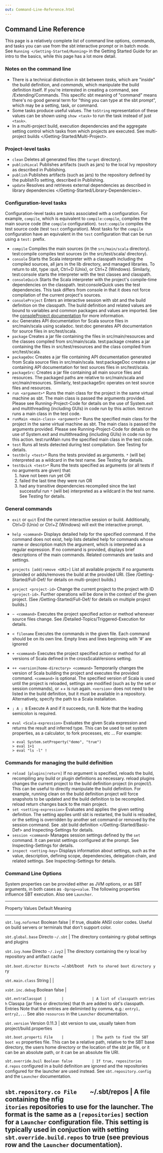 ```yaml
---
out: Command-Line-Reference.html
---
```


  [Console-Project]: Console-Project.html

Command Line Reference
----------------------

This page is a relatively complete list of command line options,
commands, and tasks you can use from the sbt interactive prompt or in
batch mode. See `Running </Getting-Started/Running>` in the Getting
Started Guide for an intro to the basics, while this page has a lot more
detail.

### Notes on the command line

-   There is a technical distinction in sbt between *tasks*, which are
    "inside" the build definition, and *commands*, which manipulate the
    build definition itself. If you're interested in creating a command,
    see /Extending/Commands. This specific sbt meaning of "command"
    means there's no good general term for "thing you can type at the
    sbt prompt", which may be a setting, task, or command.
-   Some tasks produce useful values. The `toString` representation of
    these values can be shown using `show <task>` to run the task
    instead of just `<task>`.
-   In a multi-project build, execution dependencies and the aggregate
    setting control which tasks from which projects are executed. See
    multi-project builds </Getting-Started/Multi-Project>.

### Project-level tasks

-   `clean` Deletes all generated files (the `target` directory).
-   `publishLocal` Publishes artifacts (such as jars) to the local Ivy
    repository as described in Publishing.
-   `publish` Publishes artifacts (such as jars) to the repository
    defined by the publishTo setting, described in Publishing.
-   `update` Resolves and retrieves external dependencies as described
    in library dependencies </Getting-Started/Library-Dependencies>.

### Configuration-level tasks

Configuration-level tasks are tasks associated with a configuration. For
example, `compile`, which is equivalent to `compile:compile`, compiles
the main source code (the `compile` configuration). `test:compile`
compiles the test source code (test `test` configuration). Most tasks
for the `compile` configuration have an equivalent in the `test`
configuration that can be run using a `test:` prefix.

-   `compile` Compiles the main sources (in the `src/main/scala`
    directory). test:compile compiles test sources (in the
    src/test/scala/ directory).
-   `console` Starts the Scala interpreter with a classpath including
    the compiled sources, all jars in the lib directory, and managed
    libraries. To return to sbt, type :quit, Ctrl+D (Unix), or Ctrl+Z
    (Windows). Similarly, test:console starts the interpreter with the
    test classes and classpath.
-   `consoleQuick` Starts the Scala interpreter with the project's
    compile-time dependencies on the classpath. test:consoleQuick uses
    the test dependencies. This task differs from console in that it
    does not force compilation of the current project's sources.
-   `consoleProject` Enters an interactive session with sbt and the
    build definition on the classpath. The build definition and related
    values are bound to variables and common packages and values are
    imported. See the [consoleProject documentation][Console-Project]
    for more information.
-   `doc` Generates API documentation for Scala source files in
    src/main/scala using scaladoc. test:doc generates API documentation
    for source files in src/test/scala.
-   `package` Creates a jar file containing the files in
    src/main/resources and the classes compiled from src/main/scala.
    test:package creates a jar containing the files in
    src/test/resources and the class compiled from src/test/scala.
-   `packageDoc` Creates a jar file containing API documentation
    generated from Scala source files in src/main/scala. test:packageDoc
    creates a jar containing API documentation for test sources files in
    src/test/scala.
-   `packageSrc`: Creates a jar file containing all main source files
    and resources. The packaged paths are relative to src/main/scala and
    src/main/resources. Similarly, test:packageSrc operates on test
    source files and resources.
-   `run <argument>*` Runs the main class for the project in the same
    virtual machine as sbt. The main class is passed the arguments
    provided. Please see Running-Project-Code for details on the use of
    System.exit and multithreading (including GUIs) in code run by this
    action. test:run runs a main class in the test code.
-   `runMain <main-class> <argument>*` Runs the specified main class for
    the project in the same virtual machine as sbt. The main class is
    passed the arguments provided. Please see Running-Project-Code for
    details on the use of System.exit and multithreading (including
    GUIs) in code run by this action. test:runMain runs the specified
    main class in the test code.
-   `test` Runs all tests detected during test compilation. See Testing
    for details.
-   `testOnly <test>*` Runs the tests provided as arguments. `*` (will
    be) interpreted as a wildcard in the test name. See Testing for
    details.
-   `testQuick <test>*` Runs the tests specified as arguments (or all
    tests if no arguments are given) that:
    1.  have not been run yet OR
    2.  failed the last time they were run OR
    3.  had any transitive dependencies recompiled since the last
        successful run `*` (will be) interpreted as a wildcard in the
        test name. See Testing for details.

### General commands

-   `exit` or `quit` End the current interactive session or build.
    Additionally, Ctrl+D (Unix) or Ctrl+Z (Windows) will exit the
    interactive prompt.
-   `help <command>` Displays detailed help for the specified command.
    If the command does not exist, help lists detailed help for commands
    whose name or description match the argument, which is interpreted
    as a regular expression. If no command is provided, displays brief
    descriptions of the main commands. Related commands are tasks and
    settings.
-   `projects [add|remove <URI>]` List all available projects if no
    arguments provided or adds/removes the build at the provided URI.
    (See /Getting-Started/Full-Def/ for details on multi-project
    builds.)
-   `project <project-id>` Change the current project to the project
    with ID `<project-id>`. Further operations will be done in the
    context of the given project. (See /Getting-Started/Full-Def/ for
    details on multiple project builds.)
-   `~ <command>` Executes the project specified action or method
    whenever source files change. See
    /Detailed-Topics/Triggered-Execution for details.
-   `< filename` Executes the commands in the given file. Each command
    should be on its own line. Empty lines and lines beginning with '#'
    are ignored
-   `+ <command>` Executes the project specified action or method for
    all versions of Scala defined in the crossScalaVersions setting.
-   `++ <version|home-directory> <command>` Temporarily changes the
    version of Scala building the project and executes the provided
    command. `<command>` is optional. The specified version of Scala is
    used until the project is reloaded, settings are modified (such as
    by the set or session commands), or ++ is run again. `<version>`
    does not need to be listed in the build definition, but it must be
    available in a repository. Alternatively, specify the path to a
    Scala installation.
-   `; A ; B` Execute A and if it succeeds, run B. Note that the leading
    semicolon is required.
-   `eval <Scala-expression>` Evaluates the given Scala expression and
    returns the result and inferred type. This can be used to set system
    properties, as a calculator, to fork processes, etc ... For example:

        > eval System.setProperty("demo", "true")
        > eval 1+1
        > eval "ls -l" !

### Commands for managing the build definition

-   `reload [plugins|return]` If no argument is specified, reloads the
    build, recompiling any build or plugin definitions as necessary.
    reload plugins changes the current project to the build definition
    project (in project/). This can be useful to directly manipulate the
    build definition. For example, running clean on the build definition
    project will force snapshots to be updated and the build definition
    to be recompiled. reload return changes back to the main project.
-   `set <setting-expression>` Evaluates and applies the given setting
    definition. The setting applies until sbt is restarted, the build is
    reloaded, or the setting is overridden by another set command or
    removed by the session command. See
    .sbt build definition </Getting-Started/Basic-Def> and
    Inspecting-Settings for details.
-   `session <command>` Manages session settings defined by the `set`
    command. It can persist settings configured at the prompt. See
    Inspecting-Settings for details.
-   `inspect <setting-key>` Displays information about settings, such as
    the value, description, defining scope, dependencies, delegation
    chain, and related settings. See Inspecting-Settings for details.

### Command Line Options

System properties can be provided either as JVM options, or as SBT
arguments, in both cases as `-Dprop=value`. The following properties
influence SBT execution. Also see `Launcher`.

  -------------------------------------------------------------------------
  Property           Values  Default       Meaning
  ------------------ ------- ------------- --------------------------------
  `sbt.log.noformat` Boolean false         | If true, disable ANSI color
                                           codes. Useful on build servers
                                           or terminals that don't support
                                           color.

  `sbt.global.base`  Directo `~/.sbt`       | The directory containing
                     ry                    global settings and plugins

  `sbt.ivy.home`     Directo `~/.ivy2`      | The directory containing the
                     ry                    local Ivy repository and
                                           artifact cache

  `sbt.boot.director Directo `~/.sbt/boot`  Path to shared boot directory
  y`                 ry                    

  `sbt.main.class`   String  |             |

  `xsbt.inc.debug`   Boolean false         |

  `sbt.extraClasspat |       |             | A list of classpath entries
  h`                 Classpa               (jar files or directories) that
                     th                    are added to sbt's classpath.
                     Entries               Note that the entries are
                                           deliminted by comma, e.g.:
                                           `entry1, entry2,..`. See also
                                           `resources` in the `Launcher`
                                           documentation.

  `sbt.version`      Version 0.11.3        | sbt version to use, usually
                                           taken from
                                           project/build.properties

  `sbt.boot.properti File    |             | The path to find the SBT boot
  es`                                      properties file. This can be a
                                           relative path, relative to the
                                           SBT base directory, the users
                                           home directory or the location
                                           of the sbt jar file, or it can
                                           be an absolute path, or it can
                                           be an absolute file URI.

  `sbt.override.buil Boolean false         | If true, repositories
  d.repos`                                 configured in a build definition
                                           are ignored and the repositories
                                           configured for the launcher are
                                           used instead. See
                                           `sbt.repository.config` and the
                                           `Launcher` documentation.

  `sbt.repository.co File    `~/.sbt/repos | A file containing the
  nfig`                      itories`       repositories to use for the
                                           launcher. The format is the same
                                           as a `[repositories]` section
                                           for a `Launcher` configuration
                                           file. This setting is typically
                                           used in conjuction with setting
                                           `sbt.override.build.repos` to
                                           true (see previous row and the
                                           `Launcher` documentation).
  -------------------------------------------------------------------------



